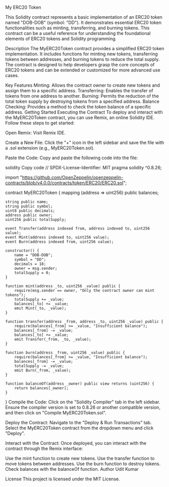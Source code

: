 My ERC20 Token

This Solidity contract represents a basic implementation of an ERC20 token named "DOB-DOB" (symbol: "DD"). It demonstrates essential ERC20 token functionalities such as minting, transferring, and burning tokens. This contract can be a useful reference for understanding the foundational elements of ERC20 tokens and Solidity programming.

Description
The MyERC20Token contract provides a simplified ERC20 token implementation. It includes functions for minting new tokens, transferring tokens between addresses, and burning tokens to reduce the total supply. The contract is designed to help developers grasp the core concepts of ERC20 tokens and can be extended or customized for more advanced use cases.

Key Features
Minting: Allows the contract owner to create new tokens and assign them to a specific address.
Transferring: Enables the transfer of tokens from one address to another.
Burning: Permits the reduction of the total token supply by destroying tokens from a specified address.
Balance Checking: Provides a method to check the token balance of a specific address.
Getting Started
Executing the Contract
To deploy and interact with the MyERC20Token contract, you can use Remix, an online Solidity IDE. Follow these steps to get started:

Open Remix: Visit Remix IDE.

Create a New File: Click the "+" icon in the left sidebar and save the file with a .sol extension (e.g., MyERC20Token.sol).

Paste the Code: Copy and paste the following code into the file:

solidity
Copy code
// SPDX-License-Identifier: MIT
pragma solidity ^0.8.26;

import "https://github.com/OpenZeppelin/openzeppelin-contracts/blob/v4.0.0/contracts/token/ERC20/ERC20.sol";

contract MyERC20Token {
    mapping (address => uint256) public balances;
    
    string public name;
    string public symbol;
    uint8 public decimals;
    address public owner;
    uint256 public totalSupply;
    
    event Transfer(address indexed from, address indexed to, uint256 value);
    event Mint(address indexed to, uint256 value);
    event Burn(address indexed from, uint256 value);

    constructor() {
        name = "DOB-DOB";
        symbol = "DD";
        decimals = 18;
        owner = msg.sender;
        totalSupply = 0;
    }

    function mint(address _to, uint256 _value) public {
        require(msg.sender == owner, "Only the contract owner can mint tokens");
        totalSupply += _value;
        balances[_to] += _value;
        emit Mint(_to, _value);
    }

    function transfer(address _from, address _to, uint256 _value) public {
        require(balances[_from] >= _value, "Insufficient balance");
        balances[_from] -= _value;
        balances[_to] += _value;
        emit Transfer(_from, _to, _value);
    }

    function burn(address _from, uint256 _value) public {
        require(balances[_from] >= _value, "Insufficient balance");
        balances[_from] -= _value;
        totalSupply -= _value;
        emit Burn(_from, _value);
    }

    function balanceOf(address _owner) public view returns (uint256) {
        return balances[_owner];
    }
}
Compile the Code: Click on the "Solidity Compiler" tab in the left sidebar. Ensure the compiler version is set to 0.8.26 or another compatible version, and then click on "Compile MyERC20Token.sol".

Deploy the Contract: Navigate to the "Deploy & Run Transactions" tab. Select the MyERC20Token contract from the dropdown menu and click "Deploy".

Interact with the Contract: Once deployed, you can interact with the contract through the Remix interface:

Use the mint function to create new tokens.
Use the transfer function to move tokens between addresses.
Use the burn function to destroy tokens.
Check balances with the balanceOf function.
Author
Udit Kumar

License
This project is licensed under the MIT License.

